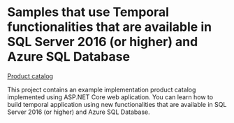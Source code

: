 # Samples that use Temporal functionalities that are available in SQL Server 2016 (or higher) and Azure SQL Database

[Product catalog](temporal/product-catalog)

This project contains an example implementation product catalog implemented using ASP.NET Core web aplication. You can learn how to build temporal application using new functionalities that are available in SQL Server 2016 (or higher) and Azure SQL Database.


